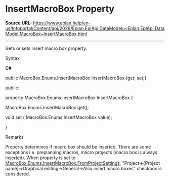 # InsertMacroBox Property

**Source URL:** https://www.eplan.help/en-us/Infoportal/Content/api/2026/Eplan.EplApi.DataModelu~Eplan.EplApi.DataModel.MacroBox~InsertMacroBox.html

---

Gets or sets insert macro box property.

Syntax

**C#**



public MacroBox.Enums.InsertMacroBox InsertMacroBox {get; set;}

public:

property MacroBox.Enums.InsertMacroBox InsertMacroBox {

   MacroBox.Enums.InsertMacroBox get();

   void set (    MacroBox.Enums.InsertMacroBox value);

}


Remarks

Property determines if macro box should be inserted. There are some exceptions i.e. preplanning macros, macro projects (macro box is always inserted). When property is set to [MacroBox.Enums.InsertMacroBox.FromProjectSettings](Eplan.EplApi.DataModelu~Eplan.EplApi.DataModel.MacroBox+Enums+InsertMacroBox.html), "Project->{Project name}->Graphical editing->General->Also insert macro boxes" checkbox is considered.
